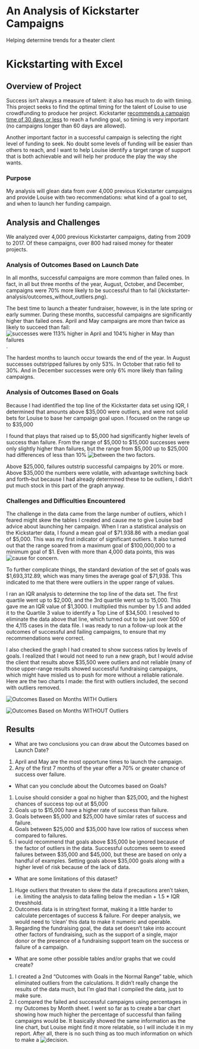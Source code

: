 # An Analysis of Kickstarter Campaigns
Helping determine trends for a theater client
# Kickstarting with Excel


## Overview of Project
Success isn’t always a measure of talent: it also has much to do with timing. This project seeks to find the optimal timing for the talent of Louise to use crowdfunding to produce her project. Kickstarter [recommends a campaign time of 30 days or less](https://help.kickstarter.com/hc/en-us/articles/115005128434-What-is-the-maximum-project-duration-#:~:text=Projects%20on%20Kickstarter%20can%20last,at%2030%20days%20or%20less.) to reach a funding goal, so timing is very important (no campaigns longer than 60 days are allowed). 


Another important factor in a successful campaign is selecting the right level of funding to seek. No doubt some levels of funding will be easier than others to reach, and I want to help Louise identify a target range of support that is both achievable and will help her produce the play the way she wants.


### Purpose
My analysis will glean data from over 4,000 previous Kickstarter campaigns and provide Louise with two recommendations: what kind of a goal to set, and when to launch her funding campaign.


## Analysis and Challenges
We analyzed over 4,000 previous Kickstarter campaigns, dating from 2009 to 2017. Of these campaigns, over 800 had raised money for theater projects.


### Analysis of Outcomes Based on Launch Date
In all months, successful campaigns are more common than failed ones. In fact, in all but three months of the year, August, October, and December, campaigns were 70% more likely to be successful than to fail (/kickstarter-analysis/outcomes_without_outliers.png). 


The best time to launch a theater fundraiser, however, is in the late spring or early summer. During these months, successful campaigns are significantly higher than failed ones. April and May campaigns are more than twice as likely to succeed than fail: ![successes were 113% higher in April and 104% higher in May than failures](https://github.com/JDittes/kickstarter-analysis/blob/main/pct_higher_by_month.png). 


The hardest months to launch occur towards the end of the year. In August successes outstripped failures by only 53%. In October that ratio fell to 30%. And in December successes were only 6% more likely than failing campaigns.


### Analysis of Outcomes Based on Goals
Because I had identified the top line of the Kickstarter data set using IQR, I determined that amounts above $35,000 were outliers, and were not solid bets for Louise to base her campaign goal upon. I focused on the range up to $35,000


I found that plays that raised up to $5,000 had significantly higher levels of success than failure. From the range of $5,000 to $15,000 successes were only slightly higher than failures, but the range from $5,000 up to $25,000 had differences of less than 10% ![between the two factors](https://github.com/JDittes/kickstarter-analysis/blob/main/outcomes_based_on_goal_catgories.png).


Above $25,000, failures outstrip successful campaigns by 20% or more. Above $35,000 the numbers were volatile, with advantage switching back and forth–but because I had already determined these to be outliers, I didn’t put much stock in this part of the graph anyway.


### Challenges and Difficulties Encountered
The challenge in the data came from the large number of outliers, which I feared might skew the tables I created and cause me to give Louise bad advice about launching her campaign.  When I ran a statistical analysis on the Kickstarter data, I found a mean goal of $71.938.86 with a  median goal of $5,000. This was my first indicator of significant outliers. It also turned out that the range soared from a maximum goal of $100,000,000 to a minimum goal of $1. Even with more than 4,000 data points, this was ![cause for concern](https://github.com/JDittes/kickstarter-analysis/blob/main/Statistcal_results_kickstarter.png).


To further complicate things, the standard deviation of the set of goals was $1,693,312.89, which was many times the average goal of $71,938. This indicated to me that there were outliers in the upper range of values.


I ran an IQR analysis to determine the top line of the data set. The first quartile went up to $2,000, and the 3rd quartile went up to 15,000. This gave me an IQR value of $1,3000. I multiplied this number by 1.5 and added it to the Quartile 3 value to identify a Top Line of $34,500. I resolved to eliminate the data above that line, which turned out to be just over 500 of the 4,115 cases in the data file.  I was ready to run a follow-up look at the outcomes of successful and failing campaigns, to ensure that my recommendations were correct.


I also checked the graph I had created to show success ratios by levels of goals. I realized that I would not need to run a new graph, but I would advise the client that results above $35,500 were outliers and not reliable (many of those upper-range results showed successful fundraising campaigns, which might have misled us to push for more without a reliable rationale. Here are the two charts I made: the first with outliers included, the second with outliers removed. 


![Outcomes Based on Months WITH Outliers](https://github.com/JDittes/kickstarter-analysis/blob/main/Outcomes_months.png)


![Outcomes Based on Months WITHOUT Outliers](https://github.com/JDittes/kickstarter-analysis/blob/main/outcomes_without_outliers.png)


## Results


- What are two conclusions you can draw about the Outcomes based on Launch Date?
1. April and May are the most opportune times to launch the campaign.
2. Any of the first 7 months of the year offer a 70% or greater chance of success over failure.


- What can you conclude about the Outcomes based on Goals?
1. Louise should consider a goal no higher than $25,000, and the highest chances of success top out at $5,000
2. Goals up to $15,000 have a higher rate of success than failure.
3. Goals between $5,000 and $25,000 have similar rates of success and failure.
4. Goals between $25,000 and $35,000 have low ratios of success when compared to failures.
5. I would recommend that goals above $35,000 be ignored because of the factor of outliers in the data. Successful outcomes seem to exeed failures between $35,000 and $45,000, but these are based on only a handful of examples. Setting goals above $35,000 goals along with a higher level of risk because of the lack of data.


- What are some limitations of this dataset?
1. Huge outliers that threaten to skew the data if precautions aren’t taken, i.e. limiting the analysis to data falling below the median + 1.5 * IQR threshhold.
2. Outcomes data is in string/text format, making it a little harder to calculate percentages of success & failure. For deeper analysis, we would need to ‘clean’ this data to make it numeric and operable.
3. Regarding the fundraising goal, the data set doesn’t take into account other factors of fundraising, such as the support of a single, major donor or the presence of a fundraising support team on the success or failure of a campaign.


- What are some other possible tables and/or graphs that we could create?
1. I created a 2nd “Outcomes with Goals in the Normal Range” table, which eliminated outliers from the calculations. It didn’t really change the results of the data much, but I’m glad that I compiled the data, just to make sure.
2. I compared the failed and successful campaigns using percentages in my Outcomes by Month sheet. I went so far as to create a bar chart showing how much higher the percentage of successful than failing campaigns would be. It basically showed the same information as the line chart, but Louise might find it more relatable, so I will include it in my report. After all, there is no such thing as too much information on which to make a ![decision](https://github.com/JDittes/kickstarter-analysis/blob/main/pct_higher_by_month.png).
